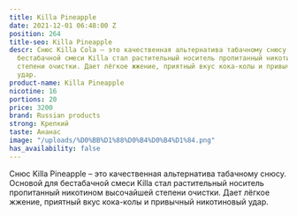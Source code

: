 ```yaml
---
title: Killa Pineapple
date: 2021-12-01 06:48:00 Z
position: 264
title-seo: Killa Pineapple
descr: Снюс Killa Cola – это качественная альтернатива табачному снюсу. Основой для
  бестабачной смеси Killa стал растительный носитель пропитанный никотином высочайшей
  степени очистки. Дает лёгкое жжение, приятный вкус кока-колы и привычный никотиновый
  удар.
product-name: Killa Pineapple
nicotine: 16
portions: 20
price: 3200
brand: Russian products
strong: Крепкий
taste: Ананас
image: "/uploads/%D0%BB%D1%88%D0%B4%D0%B4%D1%84.png"
has_availability: false
---
```


Снюс Killa Pineapple – это качественная альтернатива табачному снюсу. Основой для бестабачной смеси Killa стал растительный носитель пропитанный никотином высочайшей степени очистки. Дает лёгкое жжение, приятный вкус кока-колы и привычный никотиновый удар.